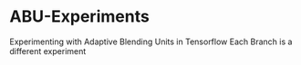 # ABU-Experiments
Experimenting with Adaptive Blending Units in Tensorflow
Each Branch is a different experiment
